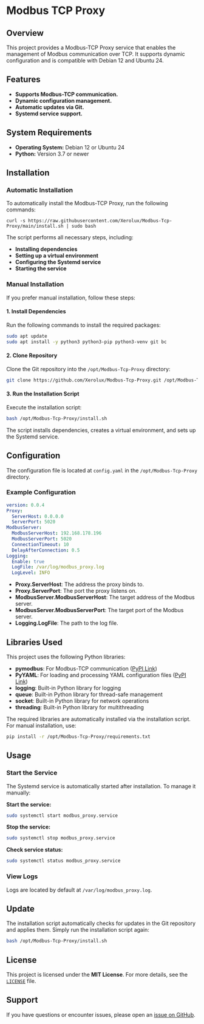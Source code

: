 # **Modbus TCP Proxy**

## **Overview**
This project provides a Modbus-TCP Proxy service that enables the management of Modbus communication over TCP. It supports dynamic configuration and is compatible with Debian 12 and Ubuntu 24.

## **Features**
- **Supports Modbus-TCP communication.**
- **Dynamic configuration management.**
- **Automatic updates via Git.**
- **Systemd service support.**

## **System Requirements**
- **Operating System:** Debian 12 or Ubuntu 24
- **Python:** Version 3.7 or newer

## **Installation**
### **Automatic Installation**
To automatically install the Modbus-TCP Proxy, run the following commands:

```
curl -s https://raw.githubusercontent.com/Xerolux/Modbus-Tcp-Proxy/main/install.sh | sudo bash
```

The script performs all necessary steps, including:
- **Installing dependencies**
- **Setting up a virtual environment**
- **Configuring the Systemd service**
- **Starting the service**

### **Manual Installation**
If you prefer manual installation, follow these steps:

#### **1. Install Dependencies**
Run the following commands to install the required packages:
```bash
sudo apt update
sudo apt install -y python3 python3-pip python3-venv git bc
```

#### **2. Clone Repository**
Clone the Git repository into the `/opt/Modbus-Tcp-Proxy` directory:
```bash
git clone https://github.com/Xerolux/Modbus-Tcp-Proxy.git /opt/Modbus-Tcp-Proxy
```

#### **3. Run the Installation Script**
Execute the installation script:
```bash
bash /opt/Modbus-Tcp-Proxy/install.sh
```
The script installs dependencies, creates a virtual environment, and sets up the Systemd service.

## **Configuration**
The configuration file is located at `config.yaml` in the `/opt/Modbus-Tcp-Proxy` directory.

### **Example Configuration**
```yaml
version: 0.0.4
Proxy:
  ServerHost: 0.0.0.0
  ServerPort: 5020
ModbusServer:
  ModbusServerHost: 192.168.178.196
  ModbusServerPort: 5020
  ConnectionTimeout: 10
  DelayAfterConnection: 0.5
Logging:
  Enable: true
  LogFile: /var/log/modbus_proxy.log
  LogLevel: INFO
```

- **Proxy.ServerHost**: The address the proxy binds to.
- **Proxy.ServerPort**: The port the proxy listens on.
- **ModbusServer.ModbusServerHost**: The target address of the Modbus server.
- **ModbusServer.ModbusServerPort**: The target port of the Modbus server.
- **Logging.LogFile**: The path to the log file.

## **Libraries Used**
This project uses the following Python libraries:

- **pymodbus**: For Modbus-TCP communication ([PyPI Link](https://pypi.org/project/pymodbus/))
- **PyYAML**: For loading and processing YAML configuration files ([PyPI Link](https://pypi.org/project/PyYAML/))
- **logging**: Built-in Python library for logging
- **queue**: Built-in Python library for thread-safe management
- **socket**: Built-in Python library for network operations
- **threading**: Built-in Python library for multithreading

The required libraries are automatically installed via the installation script. For manual installation, use:

```bash
pip install -r /opt/Modbus-Tcp-Proxy/requirements.txt
```

## **Usage**
### **Start the Service**
The Systemd service is automatically started after installation. To manage it manually:

**Start the service:**
```bash
sudo systemctl start modbus_proxy.service
```

**Stop the service:**
```bash
sudo systemctl stop modbus_proxy.service
```

**Check service status:**
```bash
sudo systemctl status modbus_proxy.service
```

### **View Logs**
Logs are located by default at `/var/log/modbus_proxy.log`.

## **Update**
The installation script automatically checks for updates in the Git repository and applies them. Simply run the installation script again:
```bash
bash /opt/Modbus-Tcp-Proxy/install.sh
```

## **License**
This project is licensed under the **MIT License**. For more details, see the [`LICENSE`](LICENSE) file.

## **Support**
If you have questions or encounter issues, please open an [issue on GitHub](https://github.com/Xerolux/Modbus-Tcp-Proxy/issues).
